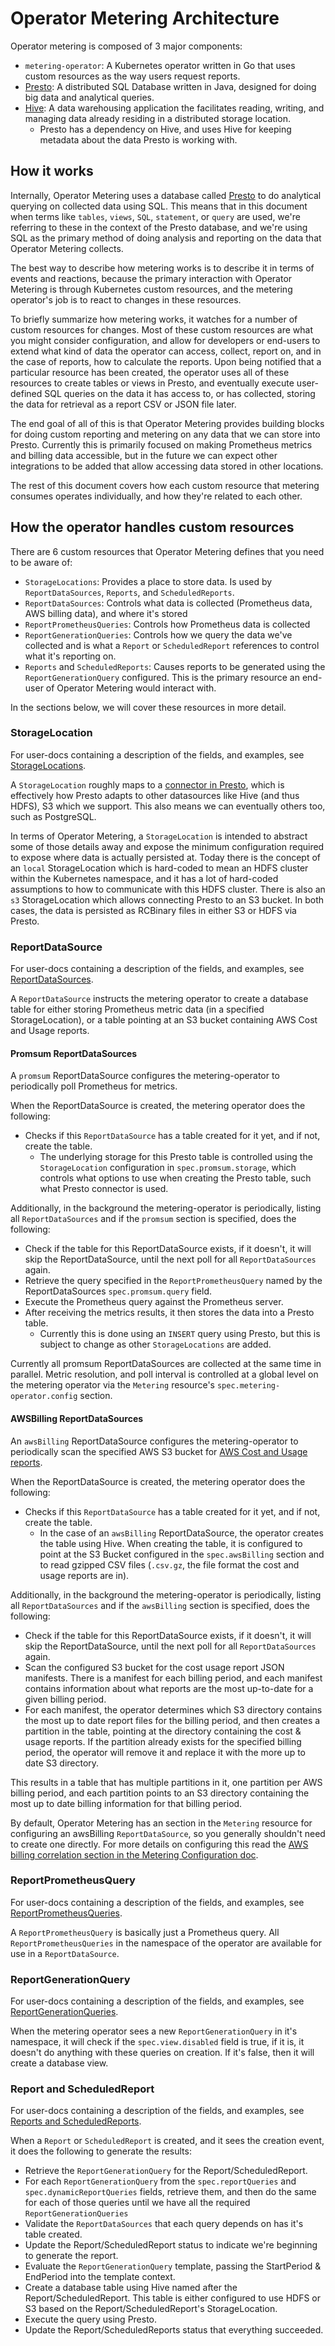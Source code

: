 # Operator Metering Architecture

Operator metering is composed of 3 major components:

- `metering-operator`: A Kubernetes operator written in Go that uses custom resources as the way users request reports.
- [Presto][presto-overview]: A distributed SQL Database written in Java, designed for doing big data and analytical queries.
- [Hive][hive-overview]: A data warehousing application the facilitates reading, writing, and managing data already residing in a distributed storage location.
  - Presto has a dependency on Hive, and uses Hive for keeping metadata about the data Presto is working with.

## How it works

Internally, Operator Metering uses a database called [Presto][presto-overview] to do analytical querying on collected data using SQL.
This means that in this document when terms like `tables`, `views`, `SQL`, `statement`, or `query` are used, we're referring to these in the context of the Presto database, and we're using SQL as the primary method of doing analysis and reporting on the data that Operator Metering collects.

The best way to describe how metering works is to describe it in terms of events and reactions, because the primary interaction with Operator Metering is through Kubernetes custom resources, and the metering operator's job is to react to changes in these resources.

To briefly summarize how metering works, it watches for a number of custom resources for changes.
Most of these custom resources are what you might consider configuration, and allow for developers or end-users to extend what kind of data the operator can access, collect, report on, and in the case of reports, how to calculate the reports.
Upon being notified that a particular resource has been created, the operator uses all of these resources to create tables or views in Presto, and eventually execute user-defined SQL queries on the data it has access to, or has collected, storing the data for retrieval as a report CSV or JSON file later.

The end goal of all of this is that Operator Metering provides building blocks for doing custom reporting and metering on any data that we can store into Presto.
Currently this is primarily focused on making Prometheus metrics and billing data accessible, but in the future we can expect other integrations to be added that allow accessing data stored in other locations.

The rest of this document covers how each custom resource that metering consumes operates individually, and how they're related to each other.

## How the operator handles custom resources

There are 6 custom resources that Operator Metering defines that you need to be aware of:

- `StorageLocations`: Provides a place to store data. Is used by `ReportDataSources`, `Reports`, and `ScheduledReports`.
- `ReportDataSources`: Controls what data is collected (Prometheus data, AWS billing data), and where it's stored
- `ReportPrometheusQueries`: Controls how Prometheus data is collected
- `ReportGenerationQueries`: Controls how we query the data we've collected and is what a `Report` or `ScheduledReport` references to control what it's reporting on.
- `Reports` and `ScheduledReports`: Causes reports to be generated using the `ReportGenerationQuery` configured. This is the primary resource an end-user of Operator Metering would interact with.

In the sections below, we will cover these resources in more detail.

### StorageLocation

For user-docs containing a description of the fields, and examples, see [StorageLocations][storagelocations].

A `StorageLocation` roughly maps to a [connector in Presto][presto-connector], which is effectively how Presto adapts to other datasources like Hive (and thus HDFS), S3 which we support. This also means we can eventually others too, such as PostgreSQL.

In terms of Operator Metering, a `StorageLocation` is intended to abstract some of those details away and expose the minimum configuration required to expose where data is actually persisted at.
Today there is the concept of an `local` StorageLocation which is hard-coded to mean an HDFS cluster within the Kubernetes namespace, and it has a lot of hard-coded assumptions to how to communicate with this HDFS cluster. There is also an `s3` StorageLocation which allows connecting Presto to an S3 bucket. In both cases, the data is persisted as RCBinary files in either S3 or HDFS via Presto.

### ReportDataSource

For user-docs containing a description of the fields, and examples, see [ReportDataSources][reportdatasources].

A `ReportDataSource` instructs the metering operator to create a database table for either storing Prometheus metric data (in a specified StorageLocation), or a table pointing at an S3 bucket containing AWS Cost and Usage reports.

#### Promsum ReportDataSources

A `promsum` ReportDataSource configures the metering-operator to periodically poll Prometheus for metrics.

When the ReportDataSource is created, the metering operator does the following:

- Checks if this `ReportDataSource` has a table created for it yet, and if not, create the table.
  - The underlying storage for this Presto table is controlled using the `StorageLocation` configuration in `spec.promsum.storage`, which controls what options to use when creating the Presto table, such what Presto connector is used.

Additionally, in the background the metering-operator is periodically, listing all `ReportDataSources` and if the `promsum` section is specified, does the following:

- Check if the table for this ReportDataSource exists, if it doesn't, it will skip the ReportDataSource, until the next poll for all `ReportDataSources` again.
- Retrieve the query specified in the `ReportPrometheusQuery` named by the ReportDataSources `spec.promsum.query` field.
- Execute the Prometheus query against the Prometheus server.
- After receiving the metrics results, it then stores the data into a Presto table.
  - Currently this is done using an `INSERT` query using Presto, but this is subject to change as other `StorageLocations` are added.

Currently all promsum ReportDataSources are collected at the same time in parallel.
Metric resolution, and poll interval is controlled at a global level on the metering operator via the `Metering` resource's `spec.metering-operator.config` section.

#### AWSBilling ReportDataSources

An `awsBilling` ReportDataSource configures the metering-operator to periodically scan the specified AWS S3 bucket for [AWS Cost and Usage reports][AWS-billing].

When the ReportDataSource is created, the metering operator does the following:

- Checks if this `ReportDataSource` has a table created for it yet, and if not, create the table.
  - In the case of an `awsBilling` ReportDataSource, the operator creates the table using Hive. When creating the table, it is configured to point at the S3 Bucket configured in the `spec.awsBilling` section and to read gzipped CSV files (`.csv.gz`, the file format the cost and usage reports are in).

Additionally, in the background the metering-operator is periodically, listing all `ReportDataSources` and if the `awsBilling` section is specified, does the following:

- Check if the table for this ReportDataSource exists, if it doesn't, it will skip the ReportDataSource, until the next poll for all `ReportDataSources` again.
- Scan the configured S3 bucket for the cost usage report JSON manifests. There is a manifest for each billing period, and each manifest contains information about what reports are the most up-to-date for a given billing period.
- For each manifest, the operator determines which S3 directory contains the most up to date report files for the billing period, and then creates a partition in the table, pointing at the directory containing the cost & usage reports. If the partition already exists for the specified billing period, the operator will remove it and replace it with the more up to date S3 directory.

This results in a table that has multiple partitions in it, one partition per AWS billing period, and each partition points to an S3 directory containing the most up to date billing information for that billing period.

By default, Operator Metering has an section in the `Metering` resource for configuring an awsBilling `ReportDataSource`, so you generally shouldn't need to create one directly.
For more details on configuring this read the [AWS billing correlation section in the Metering Configuration doc][metering-aws-billing-conf].

### ReportPrometheusQuery

For user-docs containing a description of the fields, and examples, see [ReportPrometheusQueries][reportprometheusqueries].

A `ReportPrometheusQuery` is basically just a Prometheus query. All `ReportPrometheusQueries` in the namespace of the operator are available for use in a `ReportDataSource`.

### ReportGenerationQuery

For user-docs containing a description of the fields, and examples, see [ReportGenerationQueries][reportgenerationqueries].

When the metering operator sees a new `ReportGenerationQuery` in it's namespace, it will check if the `spec.view.disabled` field is true, if it is, it doesn't do anything with these queries on creation.
If it's false, then it will create a database view.

### Report and ScheduledReport

For user-docs containing a description of the fields, and examples, see [Reports and ScheduledReports][reports].

When a `Report` or `ScheduledReport` is created, and it sees the creation event, it does the following to generate the results:

- Retrieve the `ReportGenerationQuery` for the Report/ScheduledReport.
- For each `ReportGenerationQuery` from the `spec.reportQueries` and `spec.dynamicReportQueries` fields, retrieve them, and then do the same for each of those queries until we have all the required `ReportGenerationQueries`
- Validate the `ReportDataSources` that each query depends on has it's table created.
- Update the Report/ScheduledReport status to indicate we're beginning to generate the report.
- Evaluate the `ReportGenerationQuery` template, passing the StartPeriod & EndPeriod into the template context.
- Create a database table using Hive named after the Report/ScheduledReport. This table is either configured to use HDFS or S3 based on the Report/ScheduledReport's StorageLocation.
- Execute the query using Presto.
- Update the Report/ScheduledReports status that everything succeeded.

[presto-overview]: https://prestodb.io/docs/current/overview/use-cases.html
[hive-overview]: https://cwiki.apache.org/confluence/display/Hive/Home#Home-ApacheHive
[presto-connector]: https://prestodb.io/docs/current/overview/concepts.html#connector
[AWS-billing]: https://docs.aws.amazon.com/awsaccountbilling/latest/aboutv2/billing-reports-costusage.html
[metering-aws-billing-conf]: metering-config.md#aws-billing-correlation
[storagelocations]: storagelocations.md
[reportdatasources]: reportdatasources.md
[reportprometheusqueries]: reportprometheusqueries.md
[reportgenerationqueries]: reportgenerationqueries.md
[reports]: report.md
